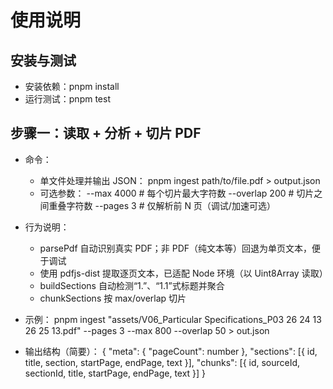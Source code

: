 # 使用说明

## 安装与测试
- 安装依赖：pnpm install
- 运行测试：pnpm test

## 步骤一：读取 + 分析 + 切片 PDF
- 命令：
  - 单文件处理并输出 JSON：
    pnpm ingest path/to/file.pdf > output.json
  - 可选参数：
    --max 4000    # 每个切片最大字符数
    --overlap 200 # 切片之间重叠字符数
    --pages 3     # 仅解析前 N 页（调试/加速可选）

- 行为说明：
  - parsePdf 自动识别真实 PDF；非 PDF（纯文本等）回退为单页文本，便于调试
  - 使用 pdfjs-dist 提取逐页文本，已适配 Node 环境（以 Uint8Array 读取）
  - buildSections 自动检测“1.”、“1.1”式标题并聚合
  - chunkSections 按 max/overlap 切片

- 示例：
  pnpm ingest "assets/V06_Particular Specifications_P03 26 24 13 26 25 13.pdf" --pages 3 --max 800 --overlap 50 > out.json

- 输出结构（简要）：
  {
    "meta": { "pageCount": number },
    "sections": [{ id, title, section, startPage, endPage, text }],
    "chunks": [{ id, sourceId, sectionId, title, startPage, endPage, text }]
  }
